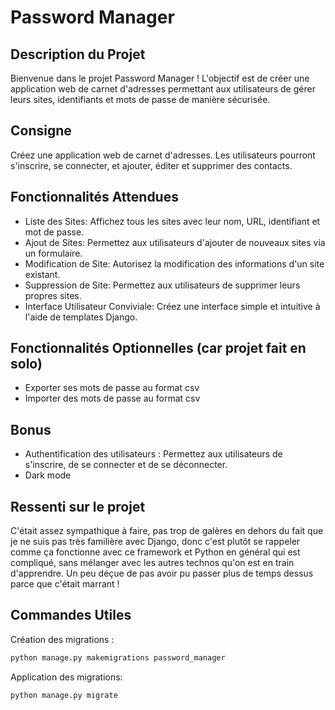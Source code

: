 # Password Manager
## Description du Projet
Bienvenue dans le projet Password Manager ! L'objectif est de créer une application web de carnet d'adresses permettant aux utilisateurs de gérer leurs sites, identifiants et mots de passe de manière sécurisée.

## Consigne
Créez une application web de carnet d'adresses. Les utilisateurs pourront s'inscrire, se connecter, et ajouter, éditer et supprimer des contacts.

## Fonctionnalités Attendues

- Liste des Sites: Affichez tous les sites avec leur nom, URL, identifiant et mot de passe.
- Ajout de Sites: Permettez aux utilisateurs d'ajouter de nouveaux sites via un formulaire.
- Modification de Site: Autorisez la modification des informations d'un site existant.
- Suppression de Site: Permettez aux utilisateurs de supprimer leurs propres sites.
- Interface Utilisateur Conviviale: Créez une interface simple et intuitive à l'aide de templates Django.

## Fonctionnalités Optionnelles (car projet fait en solo)
- Exporter ses mots de passe au format csv
- Importer des mots de passe au format csv

## Bonus
- Authentification des utilisateurs : Permettez aux utilisateurs de s'inscrire, de se connecter et de se déconnecter.
- Dark mode

## Ressenti sur le projet
C'était assez sympathique à faire, pas trop de galères en dehors du fait que je ne suis pas très familière avec Django, 
donc c'est plutôt se rappeler comme ça fonctionne avec ce framework et Python en général qui est compliqué, sans 
mélanger avec les autres technos qu'on est en train d'apprendre. 
Un peu déçue de pas avoir pu passer plus de temps dessus parce que c'était marrant !


## Commandes Utiles
Création des migrations :
```sh
python manage.py makemigrations password_manager
```

Application des migrations:

```sh
python manage.py migrate

```
